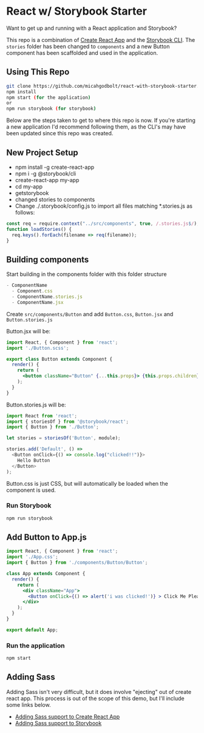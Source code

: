 # React w/ Storybook Starter

Want to get up and running with a React application and Storybook?

This repo is a combination of [Create React App](https://github.com/facebook/create-react-app) and the [Storybook CLI](https://github.com/storybooks/storybook#getting-started). The `stories` folder has been changed to `components` and a new Button component has been scaffolded and used in the application.

## Using This Repo

```bash
git clone https://github.com/micahgodbolt/react-with-storybook-starter.git && cd react-with-storybook-starter
npm install
npm start (for the application)
or
npm run storybook (for storybook)
```

Below are the steps taken to get to where this repo is now. If you're starting a new application I'd recommend following them, as the CLI's may have been updated since this repo was created.

## New Project Setup

- npm install -g create-react-app
- npm i -g @storybook/cli
- create-react-app my-app
- cd my-app
- getstorybook
- changed stories to components
- Change ./.storybook/config.js to import all files matching *.stories.js as follows:

```js
const req = require.context("../src/components", true, /.stories.js$/);
function loadStories() {
  req.keys().forEach(filename => req(filename));
}
```

## Building components

Start building in the components folder with this folder structure

```js
- ComponentName
  - Component.css
  - ComponentName.stories.js
  - ComponentName.jsx
```

Create `src/components/Button` and add `Button.css`, `Button.jsx` and `Button.stories.js`

Button.jsx will be:

```jsx
import React, { Component } from 'react';
import './Button.scss';

export class Button extends Component {
  render() {
    return (
      <button className="Button" {...this.props}> {this.props.children} </button>
    );
  }
}
```

Button.stories.js will be:

```js
import React from 'react';
import { storiesOf } from '@storybook/react';
import { Button } from './Button';

let stories = storiesOf('Button', module);

stories.add('Default', () =>
  <Button onClick={() => console.log("clicked!!")}>
    Hello Button
  </Button>
);

```

Button.css is just CSS, but will automatically be loaded when the component is used.

### Run Storybook

```bash
npm run storybook
```

## Add Button to App.js

```jsx
import React, { Component } from 'react';
import './App.css';
import { Button } from './components/Button/Button';

class App extends Component {
  render() {
    return (
      <div className="App">
        <Button onClick={() => alert('i was clicked!')} > Click Me Please </Button>
      </div>
    );
  }
}

export default App;
```

### Run the application 

```bash
npm start
```

## Adding Sass

Adding Sass isn't very difficult, but it does involve "ejecting" out of create react app. This process is out of the scope of this demo, but I'll include some links below.

- [Adding Sass support to Create React App](https://medium.com/front-end-hacking/how-to-add-sass-or-scss-to-create-react-app-c303dae4b5bc)
- [Adding Sass support to Storybook](https://storybook.js.org/configurations/custom-webpack-config/)